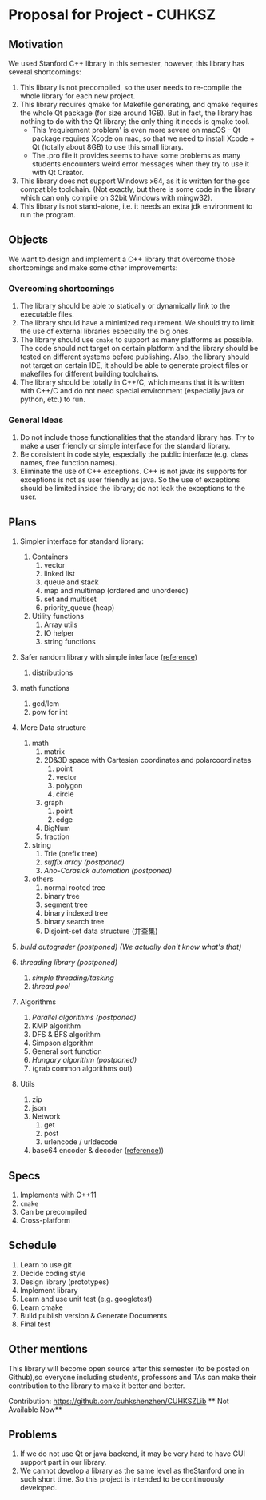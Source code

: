 # Proposal for Project - CUHKSZ 

## Motivation

We used Stanford C++ library in this semester, however, this library has several shortcomings:

1. This library is not precompiled, so the user needs to re-compile the whole library for each new project.
2. This library requires qmake for Makefile generating, and qmake requires the whole Qt package (for size around 1GB). But in fact, the library has nothing to do with the Qt library; the only thing it needs is qmake tool.
    - This 'requirement problem' is even more severe on macOS - Qt package requires Xcode on mac, so that we need to install Xcode + Qt (totally about 8GB) to use this small library.
    - The .pro file it provides seems to have some problems as many students encounters weird error messages when they try to use it with Qt Creator.
3. This library does not support Windows x64, as it is written for the gcc compatible toolchain. (Not exactly, but there is some code in the library which can only compile on 32bit Windows with mingw32).
4. This library is not stand-alone, i.e. it needs an extra jdk environment to run the program.

## Objects

We want to design and implement a C++ library that overcome those shortcomings and make some other improvements:

### Overcoming shortcomings

1. The library should be able to statically or dynamically link to the executable files.
2. The library should have a minimized requirement. We should try to limit the use of external libraries especially the big ones.
3. The library should use `cmake` to support as many platforms as possible. The code should not target on certain platform and the library should be tested on different systems before publishing. Also, the library should not target on certain IDE, it should be able to generate project files or makefiles for different building toolchains.
4. The library should be totally in C++/C, which means that it is written with C++/C and do not need special environment (especially java or python, etc.) to run.

### General Ideas

1. Do not include those functionalities that the standard library has. Try to make a user friendly or simple interface for the standard library.
2. Be consistent in code style, especially the public interface (e.g. class names, free function names).
3. Eliminate the use of C++ exceptions. C++ is not java: its supports for exceptions is not as user friendly as java. So the use of exceptions should be limited inside the library; do not leak the exceptions to the user.

## Plans

1. Simpler interface for standard library:
    1. Containers
        1. vector
        2. linked list
        3. queue and stack
        4. map and multimap (ordered and unordered)
        5. set and multiset
        6. priority_queue (heap)
    2. Utility functions
        1. Array utils
        2. IO helper
        3. string functions

2. Safer random library with simple interface ([reference](http://en.cppreference.com/w/cpp/numeric/random))
    1. distributions

3. math functions
    1. gcd/lcm
    2. pow for int

4. More Data structure
    1. math
        1. matrix
        2. 2D&3D space with Cartesian coordinates and polarcoordinates
            1. point
            2. vector
            3. polygon
            4. circle
        3. graph
            1. point
            2. edge
        4. BigNum
        5. fraction
    2. string
        1. Trie (prefix tree)
        2. *suffix array* *(postponed)*
        3. *Aho-Corasick automation* *(postponed)*
    3. others
        1. normal rooted tree
        2. binary tree
        3. segment tree
        4. binary indexed tree
        5. binary search tree
        6. Disjoint-set data structure (并查集)

5. *build autograder (postponed) (We actually don't know what's that)*
6. *threading library (postponed)*
    1. *simple threading/tasking*
    2. *thread pool*

7. Algorithms
    1. *Parallel algorithms (postponed)*
    2. KMP algorithm
    3. DFS & BFS algorithm
    4. Simpson algorithm
    5. General sort function
    6. *Hungary algorithm (postponed)*
    7. (grab common algorithms out)

8. Utils
    1. zip
    2. json
    3. Network
        1. get
        2. post
        3. urlencode / urldecode
    4. base64 encoder & decoder ([reference](http://libb64.sourceforge.net/)))

## Specs

1. Implements with C++11
2. `cmake`
3. Can be precompiled
4. Cross-platform

## Schedule

1. Learn to use git
2. Decide coding style
3. Design library (prototypes)
4. Implement library
5. Learn and use unit test (e.g. googletest)
6. Learn cmake
7. Build publish version & Generate Documents
8. Final test

## Other mentions

This library will become open source after this semester (to be posted on Github),so everyone including students, professors and TAs can make their contribution to the library to make it better and better.

Contribution: https://github.com/cuhkshenzhen/CUHKSZLib
** Not Available Now**

## Problems
1. If we do not use Qt or java backend, it may be very hard to have GUI support part in our library.
2. We cannot develop a library as the same level as theStanford one in such short time. So this project is intended to be continuously developed.
